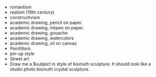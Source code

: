 * romantism
* realism (19th century)
* constructivism
* academic drawing, pencil on paper.
* academic drawing, inkpen on paper.
* academic drawing, gouache
* academic drawing, watercolors
* academic drawing, oil on canvas
* Pointillism
* pin-up style
* Street art
* Draw me a $subject in style of bismuth sculpture. It should look like a studio photo bismuth crystal sculpture.
